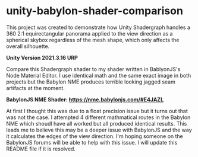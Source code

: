 # unity-babylon-shader-comparison
This project was created to demonstrate how Unity Shadergraph handles a 360 2:1 equirectangular panorama applied to the view direction as a spherical skybox regardless of the mesh shape, which only affects the overall silhouette.

**Unity Version 2021.3.16 URP**

Compare this Shadergraph shader to my shader written in BablyonJS's Node Material Editor. I use identical math and the same exact image in both projects but the Babylon NME produces terrible looking jagged seam artifacts at the moment. 

**BabylonJS NME Shader: https://nme.babylonjs.com/#E4JAZL**

At first I thought this was due to a float precision issue but it turns out that was not the case. I attempted 4 different mathmatical routes in the Babylon NME which shoudl have all worked but all produced identical results. This leads me to believe this may be a deeper issue with BabylonJS and the way it calculates the edges of the view direction. I'm hoping someone on the BabylonJS forums will be able to help with this issue. I will update this README file if it is resolved.
